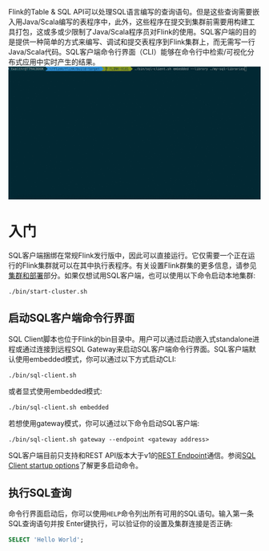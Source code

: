 Flink的Table & SQL API可以处理SQL语言编写的查询语句。但是这些查询需要嵌入用Java/Scala编写的表程序中，此外，这些程序在提交到集群前需要用构建工具打包，这或多或少限制了Java/Scala程序员对Flink的使用。SQL客户端的目的是提供一种简单的方式来编写、调试和提交表程序到Flink集群上，而无需写一行Java/Scala代码。SQL客户端命令行界面（CLI）能够在命令行中检索/可视化分布式应用中实时产生的结果。
![SQL CLI](sql_client_demo.gif)
# 入门
SQL客户端捆绑在常规Flink发行版中，因此可以直接运行。它仅需要一个正在运行的Flink集群就可以在其中执行表程序。有关设置Flink群集的更多信息，请参见[集群和部署](https://nightlies.apache.org/flink/flink-docs-release-1.17/zh/docs/deployment/resource-providers/standalone/overview/)部分。如果仅想试用SQL客户端，也可以使用以下命令启动本地集群:
```shell
./bin/start-cluster.sh
```
## 启动SQL客户端命令行界面
SQL Client脚本也位于Flink的bin目录中。用户可以通过启动嵌入式standalone进程或通过连接到远程SQL Gateway来启动SQL客户端命令行界面。SQL客户端默认使用embedded模式，你可以通过以下方式启动CLI:
```shell
./bin/sql-client.sh
```
或者显式使用embedded模式:
```shell
./bin/sql-client.sh embedded
```
若想使用gateway模式，你可以通过以下命令启动SQL客户端:
```shell
./bin/sql-client.sh gateway --endpoint <gateway address>
```
SQL客户端目前只支持和REST API版本大于v1的[REST Endpoint](https://nightlies.apache.org/flink/flink-docs-release-1.17/zh/docs/dev/table/sql-gateway/rest/#rest-api)通信。参阅[SQL Client startup options](https://nightlies.apache.org/flink/flink-docs-release-1.17/zh/docs/dev/table/sqlclient/#sql-client-startup-options)了解更多启动命令。
## 执行SQL查询
命令行界面启动后，你可以使用`HELP`命令列出所有可用的SQL语句。输入第一条SQL查询语句并按 Enter键执行，可以验证你的设置及集群连接是否正确:
```sql
SELECT 'Hello World';
```
